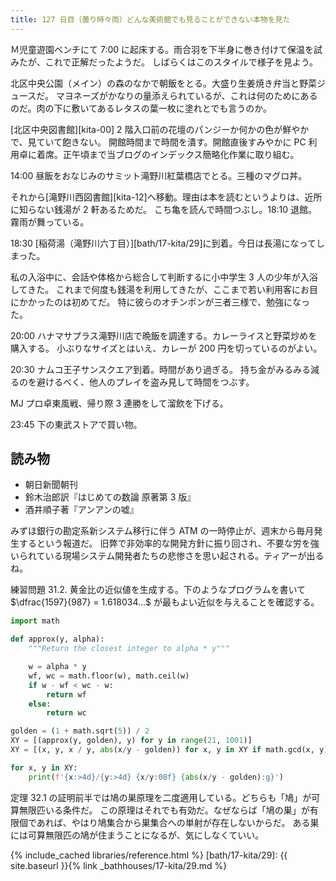 ```yaml
---
title: 127 日目（曇り時々雨）どんな美術館でも見ることができない本物を見た
---
```


Ｍ児童遊園ベンチにて 7:00 に起床する。雨合羽を下半身に巻き付けて保温を試みたが、これで正解だったようだ。
しばらくはこのスタイルで様子を見よう。

北区中央公園（メイン）の森のなかで朝飯をとる。大盛り生姜焼き弁当と野菜ジュースだ。
マヨネーズがかなりの量添えられているが、これは何のためにあるのだ。肉の下に敷いてあるレタスの葉一枚に塗れとでも言うのか。

[北区中央図書館][kita-00] 2 階入口前の花壇のパンジーか何かの色が鮮やかで、見ていて飽きない。
開館時間まで時間を潰す。開館直後すみやかに PC 利用卓に着席。正午頃まで当ブログのインデックス簡略化作業に取り組む。

14:00 昼飯をおなじみのサミット滝野川紅葉橋店でとる。三種のマグロ丼。

それから[滝野川西図書館][kita-12]へ移動。理由は本を読むというよりは、近所に知らない銭湯が 2 軒あるためだ。
こち亀を読んで時間つぶし。18:10 退館。霧雨が舞っている。

18:30 [稲荷湯（滝野川六丁目）][bath/17-kita/29]に到着。今日は長湯になってしまった。

私の入浴中に、会話や体格から総合して判断するに小中学生 3 人の少年が入浴してきた。
これまで何度も銭湯を利用してきたが、ここまで若い利用客にお目にかかったのは初めてだ。
特に彼らのオチンポンが三者三様で、勉強になった。

20:00 ハナマサプラス滝野川店で晩飯を調達する。カレーライスと野菜炒めを購入する。
小ぶりなサイズとはいえ、カレーが 200 円を切っているのがよい。

20:30 ナムコ王子サンスクエア到着。時間があり過ぎる。
持ち金がみるみる減るのを避けるべく、他人のプレイを盗み見して時間をつぶす。

MJ プロ卓東風戦、帰り際 3 連勝をして溜飲を下げる。

23:45 下の東武ストアで買い物。

## 読み物

* 朝日新聞朝刊
* 鈴木治郎訳『はじめての数論 原著第 3 版』
* 酒井順子著『アンアンの嘘』

みずほ銀行の勘定系新システム移行に伴う ATM の一時停止が、週末から毎月発生するという報道だ。
旧弊で非効率的な開発方針に振り回され、不要な労を強いられている現場システム開発者たちの悲惨さを思い起される。ティアーが出るね。

練習問題 31.2. 黄金比の近似値を生成する。下のようなプログラムを書いて
$\dfrac{1597}{987} = 1.618034...$ が最もよい近似を与えることを確認する。

```python
import math

def approx(y, alpha):
    """Return the closest integer to alpha * y"""

    w = alpha * y
    wf, wc = math.floor(w), math.ceil(w)
    if w - wf < wc - w:
        return wf
    else:
        return wc

golden = (1 + math.sqrt(5)) / 2
XY = [(approx(y, golden), y) for y in range(21, 1001)]
XY = [(x, y, x / y, abs(x/y - golden)) for x, y in XY if math.gcd(x, y) == 1 and abs(x - y * golden) < 1 / y]

for x, y in XY:
    print(f'{x:>4d}/{y:>4d} {x/y:08f} {abs(x/y - golden):g}')
```

定理 32.1 の証明前半では鳩の巣原理を二度適用している。どちらも「鳩」が可算無限匹いる条件だ。
この原理はそれでも有効だ。なぜならば「鳩の巣」が有限個であれば、やはり鳩集合から巣集合への単射が存在しないからだ。
ある巣には可算無限匹の鳩が住まうことになるが、気にしなくていい。

{% include_cached libraries/reference.html %}
[bath/17-kita/29]: {{ site.baseurl }}{% link _bathhouses/17-kita/29.md %}
